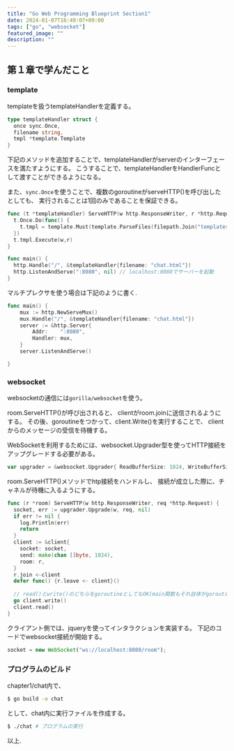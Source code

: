 ```yaml
---
title: "Go Web Programming Blueprint Section1"
date: 2024-01-07T16:49:07+09:00
tags: ["go", "websocket"]
featured_image: ""
description: ""
---
```


## 第１章で学んだこと
### template
templateを扱うtemplateHandlerを定義する。  

```go
type templateHandler struct {
  once sync.Once,
  filename string,
  tmpl *template.Template
}
```

下記のメソッドを追加することで、templateHandlerがserverのインターフェースを満たすようにする。
こうすることで、templateHandlerをHandlerFuncとして渡すことができるようになる。  

また、`sync.Once`を使うことで、複数のgoroutineがserveHTTP()を呼び出したとしても、
実行されることは1回のみであることを保証できる。  

```go
func (t *templateHandler) ServeHTTP(w http.ResponseWriter, r *http.Request) {
  t.Once.Do(func() {
    t.tmpl = template.Must(template.ParseFiles(filepath.Join("templates", t.filename)))
  })
  t.tmpl.Execute(w,r)
}
```

```go
func main() {
  http.Handle("/", &templateHandler{filename: "chat.html"})
  http.ListenAndServe(":8080", nil) // localhost:8080でサーバーを起動
}
```

マルチプレクサを使う場合は下記のように書く.  
```go
func main() {
	mux := http.NewServeMux()
	mux.Handle("/", &templateHandler{filename: "chat.html"})
	server := &http.Server{
		Addr:    ":8080",
		Handler: mux,
	}
	server.ListenAndServe()

}
```



### websocket

websocketの通信には`gorilla/websocket`を使う。

room.ServeHTTP()が呼び出されると、
clientがroom.joinに送信されるようにする。
その後、goroutineをつかって、client.Write()を実行することで、
clientからのメッセージの受信を待機する。  




WebSocketを利用するためには、websocket.Upgrader型を使ってHTTP接続をアップグレードする必要がある。

```go
var upgrader = &websocket.Upgrader{ ReadBufferSize: 1024, WriteBufferSize: 1024 }
```

room.ServeHTTP()メソッドでhtp接続をハンドルし、
接続が成立した際に、チャネルが待機に入るようにする。

```go
func (r *room) ServeHTTP(w http.ResponseWriter, req *http.Request) {
  socket, err := upgrader.Upgrade(w, req, nil)
  if err != nil {
    log.Println(err)
    return
  }
  client := &client{
    socket: socket,
    send: make(chan []byte, 1024),
    room: r,
  }
  r.join <-client
  defer func() {r.leave <- client}()
  
  // read()とwrite()のどちらをgoroutineとしてもOK(main関数もそれ自体がgoroutineなので)
  go client.write()
  client.read()
}
```

クライアント側では、jqueryを使ってインタラクションを実装する。
下記のコードでwebsocket接続が開始する。 

```js
socket = new WebSocket("ws://localhost:8080/room");
```

### プログラムのビルド

chapter1/chat内で、
```bash
$ go build -o chat
```
として、chat内に実行ファイルを作成する。

```bash
$ ./chat # プログラムの実行
```



以上.  

























